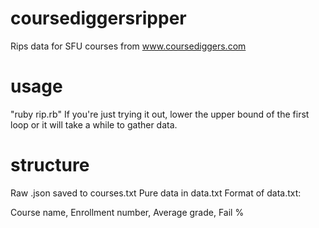 # coursediggersripper
Rips data for SFU courses from www.coursediggers.com 

# usage
"ruby rip.rb"
If you're just trying it out, lower the upper bound of the first loop or it will take a while to gather data.

# structure

Raw .json saved to courses.txt
Pure data in data.txt
Format of data.txt:

Course name, Enrollment number, Average grade, Fail %



